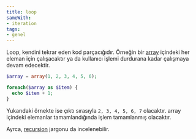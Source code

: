 ```yaml
---
title: loop
sameWith:
- iteration
tags:
- genel
---
```


Loop, kendini tekrar eden kod parçacığıdır. Örneğin bir [array](/array) içindeki her eleman için çalışacaktır ya da kullanıcı işlemi durdurana kadar çalışmaya devam edecektir.

```php
$array = array(1, 2, 3, 4, 5, 6);

foreach($array as $item) {
  echo $item + 1;
}
```

Yukarıdaki örnekte ise çıktı sırasıyla `2, 3, 4, 5, 6, 7` olacaktır. array içindeki elemanlar tamamlandığında işlem tamamlanmış olacaktır.

Ayrca, [recursion](/recursion) jargonu da incelenebilir.
